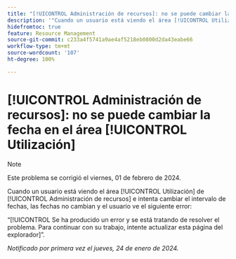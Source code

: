 ```yaml
---
title: "[!UICONTROL Administración de recursos]: no se puede cambiar la fecha en el área [!UICONTROL Utilización]"
description: '"Cuando un usuario está viendo el área [!UICONTROL Utilización] de [!UICONTROL Administración de recursos] e intenta cambiar el intervalo de fechas, las fechas no cambian y aparece un error".'
hidefromtoc: true
feature: Resource Management
source-git-commit: c233a4f5741a9ae4af5218eb0800d2da43eabe66
workflow-type: tm+mt
source-wordcount: '107'
ht-degree: 100%

---
```



# [!UICONTROL Administración de recursos]: no se puede cambiar la fecha en el área [!UICONTROL Utilización]

>[!NOTE]
>
>Este problema se corrigió el viernes, 01 de febrero de 2024.

Cuando un usuario está viendo el área [!UICONTROL Utilización] de [!UICONTROL Administración de recursos] e intenta cambiar el intervalo de fechas, las fechas no cambian y el usuario ve el siguiente error:

“[!UICONTROL Se ha producido un error y se está tratando de resolver el problema. Para continuar con su trabajo, intente actualizar esta página del explorador]”.

_Notificado por primera vez el jueves, 24 de enero de 2024._
